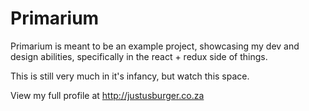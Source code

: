 # Primarium

Primarium is meant to be an example project, showcasing my dev and design abilities, specifically in the react + redux side of things.

This is still very much in it's infancy, but watch this space.

View my full profile at http://justusburger.co.za
